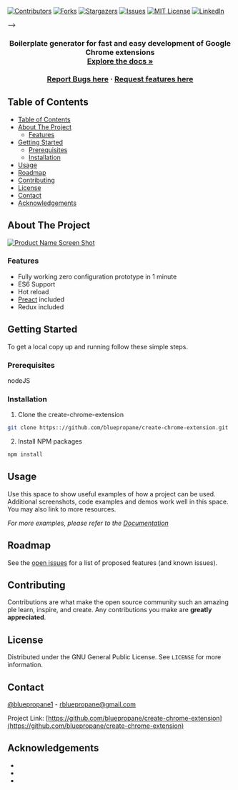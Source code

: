 <!--
*** Thanks for checking out this README Template. If you have a suggestion that would
*** make this better, please fork the create-chrome-extension and create a pull request or simply open
*** an issue with the tag "enhancement".
*** Thanks again! Now go create something AMAZING! :D
***
***
***
*** To avoid retyping too much info. Do a search and replace for the following:
*** github_username, create-chrome-extension, bluepropane1, rbluepropane@gmail.com
-->





<!-- PROJECT SHIELDS -->
<!--
*** I'm using markdown "reference style" links for readability.
*** Reference links are enclosed in brackets [ ] instead of parentheses ( ).
*** See the bottom of this document for the declaration of the reference variables
*** for contributors-url, forks-url, etc. This is an optional, concise syntax you may use.
*** https://www.markdownguide.org/basic-syntax/#reference-style-links
-->
[![Contributors][contributors-shield]][contributors-url]
[![Forks][forks-shield]][forks-url]
[![Stargazers][stars-shield]][stars-url]
[![Issues][issues-shield]][issues-url]
[![MIT License][license-shield]][license-url]
[![LinkedIn][linkedin-shield]][linkedin-url]



<!-- PROJECT LOGO 
<br />
<p align="center">
  <!-- <a href="https://github.com/bluepropane/create-chrome-extension">
    <img src="images/logo.png" alt="Logo" width="80" height="80">
  </a> -->-->

  <h3 align="center"Create Chrome Extension</h3>

  <p align="center">
    Boilerplate generator for fast and easy development of Google Chrome extensions
    <br />
    <a href="https://github.com/bluepropane/create-chrome-extension"><strong>Explore the docs »</strong></a>
    <br />
    <br />
    <a href="https://github.com/bluepropane/create-chrome-extension/issues">Report Bugs here</a>
    ·
    <a href="https://github.com/bluepropane/create-chrome-extension/issues"> Request features here</a>
  </p>
</p>



<!-- TABLE OF COTENTS -->
## Table of Contents

- [Table of Contents](#table-of-contents)
- [About The Project](#about-the-project)
  - [Features](#features)
- [Getting Started](#getting-started)
  - [Prerequisites](#prerequisites)
  - [Installation](#installation)
- [Usage](#usage)
- [Roadmap](#roadmap)
- [Contributing](#contributing)
- [License](#license)
- [Contact](#contact)
- [Acknowledgements](#acknowledgements)



<!-- ABOUT THE PROJECT -->
## About The Project

[![Product Name Screen Shot][product-screenshot]](https://example.com)

### Features

- Fully working zero configuration prototype in 1 minute
- ES6 Support
- Hot reload
- [Preact](https://preactjs.com) included
- Redux included



<!-- GETTING STARTED -->
## Getting Started

To get a local copy up and running follow these simple steps.

### Prerequisites
nodeJS

### Installation
 
1. Clone the create-chrome-extension
```sh
git clone https:://github.com/bluepropane/create-chrome-extension.git
```
2. Install NPM packages
```sh
npm install
```



<!-- USAGE EXAMPLES -->
## Usage

Use this space to show useful examples of how a project can be used. Additional screenshots, code examples and demos work well in this space. You may also link to more resources.

_For more examples, please refer to the [Documentation](https://example.com)_



<!-- ROADMAP -->
## Roadmap

See the [open issues](https://github.com/bluepropane/create-chrome-extension/issues) for a list of proposed features (and known issues).



<!-- CONTRIBUTING -->
## Contributing

Contributions are what make the open source community such an amazing ple learn, inspire, and create. Any contributions you make are **greatly appreciated**.



<!-- LICENSE -->
## License

Distributed under the GNU General Public License. See `LICENSE` for more information.



<!-- CONTACT -->
## Contact

[@bluepropane1](https://twitter.com/bluepropane1) - rbluepropane@gmail.com

Project Link: [https://github.com/bluepropane/create-chrome-extension](https://github.com/bluepropane/create-chrome-extension)



<!-- ACKNOWLEDGEMENTS -->
## Acknowledgements

* []()
* []()
* []()





<!-- MARKDOWN LINKS & IMAGES -->
<!-- https://www.markdownguide.org/basic-syntax/#reference-style-links -->
[contributors-shield]: https://img.shields.io/github/contributors/othneildrew/Best-README-Template.svg?style=flat-square
[contributors-url]: https://github.com/othneildrew/Best-README-Template/graphs/contributors
[forks-shield]: https://img.shields.io/github/forks/othneildrew/Best-README-Template.svg?style=flat-square
[forks-url]: https://github.com/othneildrew/Best-README-Template/network/members
[stars-shield]: https://img.shields.io/github/stars/othneildrew/Best-README-Template.svg?style=flat-square
[stars-url]: https://github.com/othneildrew/Best-README-Template/stargazers
[issues-shield]: https://img.shields.io/github/issues/othneildrew/Best-README-Template.svg?style=flat-square
[issues-url]: https://github.com/othneildrew/Best-README-Template/issues
[license-shield]: https://img.shields.io/github/license/othneildrew/Best-README-Template.svg?style=flat-square
[license-url]: https://github.com/othneildrew/Best-README-Template/blob/master/LICENSE.txt
[linkedin-shield]: https://img.shields.io/badge/-LinkedIn-black.svg?style=flat-square&logo=linkedin&colorB=555
[linkedin-url]: https://linkedin.com/in/othneildrew
[product-screenshot]: images/screenshot.png